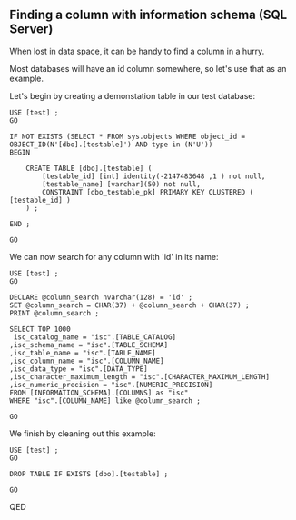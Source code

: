 ## Finding a column with information schema (SQL Server) 

When lost in data space, it can be handy to find a column in a hurry. 

Most databases will have an id column somewhere, so let's use that as an example. 

Let's begin by creating a demonstation table in our test database: 

```tsql 
USE [test] ; 
GO 

IF NOT EXISTS (SELECT * FROM sys.objects WHERE object_id = OBJECT_ID(N'[dbo].[testable]') AND type in (N'U'))
BEGIN 

	CREATE TABLE [dbo].[testable] ( 	 
		[testable_id] [int] identity(-2147483648 ,1 ) not null, 
		[testable_name] [varchar](50) not null, 
		CONSTRAINT [dbo_testable_pk] PRIMARY KEY CLUSTERED ( [testable_id] ) 
	) ; 

END ; 

GO 
```

We can now search for any column with 'id' in its name: 

```tsql 
USE [test] ; 
GO 

DECLARE @column_search nvarchar(128) = 'id' ; 
SET @column_search = CHAR(37) + @column_search + CHAR(37) ; 
PRINT @column_search ; 

SELECT TOP 1000  
 isc_catalog_name = "isc".[TABLE_CATALOG]
,isc_schema_name = "isc".[TABLE_SCHEMA]
,isc_table_name = "isc".[TABLE_NAME] 
,isc_column_name = "isc".[COLUMN_NAME] 
,isc_data_type = "isc".[DATA_TYPE] 
,isc_character_maximum_length = "isc".[CHARACTER_MAXIMUM_LENGTH] 
,isc_numeric_precision = "isc".[NUMERIC_PRECISION]   
FROM [INFORMATION_SCHEMA].[COLUMNS] as "isc" 
WHERE "isc".[COLUMN_NAME] like @column_search ; 

GO 
``` 

We finish by cleaning out this example: 

```tsql 
USE [test] ; 
GO 

DROP TABLE IF EXISTS [dbo].[testable] ; 

GO 
```
QED 
